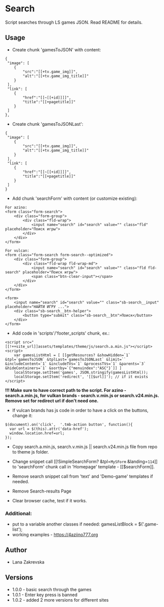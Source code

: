 # Search

Script searches through LS games JSON. Read README for details.

## Usage

* Create chunk 'gamesToJSON' with content:
```
{
 "image": [
    {
        "src":"[[+tv.game_img]]",
        "alt":"[[+tv.game_img_title]]"
    }
 ],
 "link": [
    {
        "href":"[[~[[+id]]]]",
        "title":"[[+pagetitle]]"
    }
 ]
},
```
* Create chunk 'gamesToJSONLast':
```
{
 "image": [
    {
        "src":"[[+tv.game_img]]",
        "alt":"[[+tv.game_img_title]]"
    }
 ],
 "link": [
    {
        "href":"[[~[[+id]]]]",
        "title":"[[+pagetitle]]"
    }
 ]
}
```

* Add chunk 'searchForm' with content (or customize existing):

```
For azino:
<form class="form-search">
    <div class="form-group">
        <div class="fld-wrap">
            <input name="search" id="search" value="" class="fld" placeholder="Поиск игры">
        </div>
    </div>
</form>

For vulcan:
<form class="form-search form-search--optimized">
    <div class="form-group">
        <div class="fld-wrap fld-wrap-md">
            <input name="search" id="search" value="" class="fld fld-search" placeholder="Поиск игры">
            <span class="btn-clear-input"></span>
        </div>
    </div>
</form>

<form>
    <input name="search" id="search" value="" class="sb-search__input" placeholder="НАЙТИ ИГРУ ...">
    <div class="sb-search__btn-helper">
        <button type="submit" class="sb-search__btn">Поиск</button>
    </div>
</form>
```

* Add code in 'scripts'/'footer_scripts' chunk, ex.:
```
<script src="[[!++site_url]]assets/templates/theme/js/search.a.min.js"></script>
<script>
    var gamesListHtml = [ [[getResources? &showHidden=`1` &tpl=`gamesToJSON` &tplLast=`gamesToJSONLast` &limit=`` &includeContent=`1` &includeTVs=`1` &processTVs=`1` &parents=`3` &hideContainers=`1` &sortby=`{"menuindex":"ASC"}`]] ]
    localStorage.setItem('games', JSON.stringify(gamesListHtml));
    localStorage.setItem('redirect', '[[$url]]'); // if it exists
</script>
```

**!!! Make sure to have correct path to the script. For azino - search.a.min.js, for vulkan brands - search.v.min.js or search.v24.min.js.
Remove set for redirect url if don't need one.**

* If vulcan brands has js code in order to have a click on the buttons, change it:
```
$(document).on('click',  '.tmb-action button', function(){
  var url = $(this).attr('data-href');
  window.location.href=url;
});
```

* Copy search.a.min.js, search.v.min.js || search.v24.min.js file from repo to theme js folder.

* Change snippet call [[!SimpleSearchForm? &tpl=`MySForm` &landing=`114`]] to 'searchForm' chunk call in 'Homepage' template - [[$searchForm]].

* Remove search snippet call from 'text' and 'Demo-game' templates if needed.

* Remove Search-results Page

* Clear browser cache, test if it works.

### Additional:
 - put to a variable another classes if needed:
        gamesListBlock = $('.game-list');
 - working examples - https://4aziino777.org

## Author
* Lana Zakrevska

## Versions
* 1.0.0 - basic search through the games
* 1.0.1 - Enter key press is banned
* 1.0.2 - added 2 more versions for different sites
